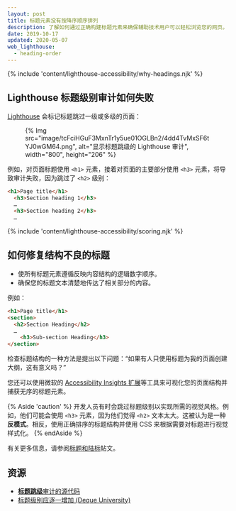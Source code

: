 ```yaml
---
layout: post
title: 标题元素没有按降序顺序排列
description: 了解如何通过正确构建标题元素来确保辅助技术用户可以轻松浏览您的网页。
date: 2019-10-17
updated: 2020-05-07
web_lighthouse:
  - heading-order
---
```


{% include 'content/lighthouse-accessibility/why-headings.njk' %}

## Lighthouse 标题级别审计如何失败

[Lighthouse](https://developer.chrome.com/docs/lighthouse/overview/) 会标记标题跳过一级或多级的页面：

<figure>{% Img src="image/tcFciHGuF3MxnTr1y5ue01OGLBn2/4dd4TvMxSF6tYJ0wGM64.png", alt="显示标题跳级的 Lighthouse 审计", width="800", height="206" %}</figure>

例如，对页面标题使用 `<h1>` 元素，接着对页面的主要部分使用 `<h3>` 元素，将导致审计失败，因为跳过了 `<h2>` 级别：

```html
<h1>Page title</h1>
  <h3>Section heading 1</h3>
  …
  <h3>Section heading 2</h3>
  …
```

{% include 'content/lighthouse-accessibility/scoring.njk' %}

## 如何修复结构不良的标题

- 使所有标题元素遵循反映内容结构的逻辑数字顺序。
- 确保您的标题文本清楚地传达了相关部分的内容。

例如：

```html
<h1>Page title</h1>
<section>
  <h2>Section Heading</h2>
  …
    <h3>Sub-section Heading</h3>
</section>
```

检查标题结构的一种方法是提出以下问题：“如果有人只使用标题为我的页面创建大纲，这有意义吗？”

您还可以使用微软的 <a href="https://accessibilityinsights.io/" rel="noopener">Accessibility Insights 扩展</a>等工具来可视化您的页面结构并捕获无序的标题元素。

{% Aside 'caution' %} 开发人员有时会跳过标题级别以实现所需的视觉风格。例如，他们可能会使用 `<h3>` 元素，因为他们觉得 `<h2>` 文本太大。这被认为是一种**反模式**。相反，使用正确排序的标题结构并使用 CSS 来根据需要对标题进行视觉样式化。 {% endAside %}

有关更多信息，请参阅[标题和陆标](/headings-and-landmarks)帖文。

## 资源

- <a href="https://github.com/GoogleChrome/lighthouse/blob/master/lighthouse-core/audits/accessibility/heading-order.js" rel="noopener"><strong>标题跳级</strong>审计的源代码</a>
- <a href="https://dequeuniversity.com/rules/axe/3.3/heading-order" rel="noopener">标题级别应逐一增加 (Deque University)</a>
